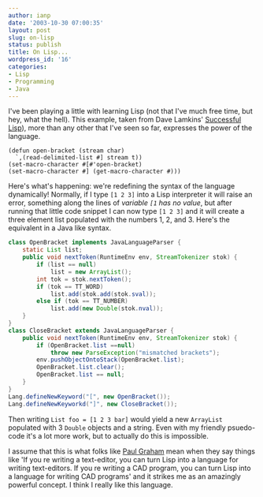 ```yaml
---
author: ianp
date: '2003-10-30 07:00:35'
layout: post
slug: on-lisp
status: publish
title: On Lisp...
wordpress_id: '16'
categories:
- Lisp
- Programming
- Java
---
```


I've been playing a little with learning Lisp (not that I've much free time, but hey, what the hell). This example, taken from Dave Lamkins' [Successful Lisp][SL]), more than any other that I've seen so far, expresses the power of the language.

```common-lisp
(defun open-bracket (stream char)
  `,(read-delimited-list #] stream t))
(set-macro-character #[#'open-bracket)
(set-macro-character #] (get-macro-character #)))
```

Here's what's happening: we're redefining the syntax of the language dynamically! Normally, if I type `[1 2 3]` into a Lisp interpreter it will raise an error, something along the lines of _variable `[1` has no value_, but after running that little code snippet I can now type `[1 2 3]` and it will create a three element list populated with the numbers 1, 2, and 3. Here's the equivalent in a Java like syntax.

```java
class OpenBracket implements JavaLanguageParser {
    static List list;
    public void nextToken(RuntimeEnv env, StreamTokenizer stok) {
        if (list == null)
            list = new ArrayList();
        int tok = stok.nextToken();
        if (tok == TT_WORD)
            list.add(stok.add(stok.sval));
        else if (tok == TT_NUMBER)
            list.add(new Double(stok.nval));
    }
}
class CloseBracket extends JavaLanguageParser {
    public void nextToken(RuntimeEnv env, StreamTokenizer stok) {
        if (OpenBracket.list ==null)
            throw new ParseException("mismatched brackets");
        env.pushObjectOntoStack(OpenBracket.list);
        OpenBracket.list.clear();
        OpenBracket.list == null;
    }
}
Lang.defineNewKeyword("[", new OpenBracket());
Lang.defineNewKeyworkd("]", new CloseBracket());
```

Then writing `List foo = [1 2 3 bar]` would yield a new `ArrayList` populated with 3 `Double` objects and a string. Even with my friendly psuedo-code it's a lot more work, but to actually do this is impossible.

I assume that this is what folks like [Paul Graham][PG] mean when they say things like 'If you re writing a text-editor, you can turn Lisp into a language for writing text-editors. If you re writing a CAD program, you can turn Lisp into a language for writing CAD programs' and it strikes me as an amazingly powerful concept. I think I really like this language.

[SL]: http://www.psg.com/~dlamkins
[PG]: http://www.paulgraham.com
